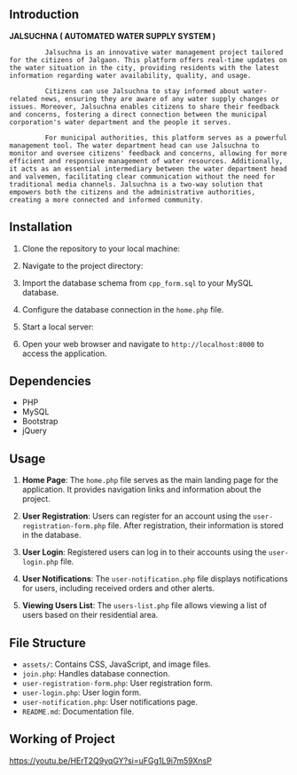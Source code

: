 ## Introduction

**JALSUCHNA ( AUTOMATED WATER SUPPLY SYSTEM )**

             Jalsuchna is an innovative water management project tailored for the citizens of Jalgaon. This platform offers real-time updates on the water situation in the city, providing residents with the latest information regarding water availability, quality, and usage.
           
             Citizens can use Jalsuchna to stay informed about water-related news, ensuring they are aware of any water supply changes or issues. Moreover, Jalsuchna enables citizens to share their feedback and concerns, fostering a direct connection between the municipal corporation's water department and the people it serves.

             For municipal authorities, this platform serves as a powerful management tool. The water department head can use Jalsuchna to monitor and oversee citizens' feedback and concerns, allowing for more efficient and responsive management of water resources. Additionally, it acts as an essential intermediary between the water department head and valvemen, facilitating clear communication without the need for traditional media channels. Jalsuchna is a two-way solution that empowers both the citizens and the administrative authorities, creating a more connected and informed community.



## Installation
1. Clone the repository to your local machine:

2. Navigate to the project directory:


3. Import the database schema from `cpp_form.sql` to your MySQL database.

4. Configure the database connection in the `home.php` file.

5. Start a local server:


6. Open your web browser and navigate to `http://localhost:8000` to access the application.

## Dependencies
- PHP
- MySQL
- Bootstrap
- jQuery

## Usage
1. **Home Page**: The `home.php` file serves as the main landing page for the application. It provides navigation links and information about the project.

2. **User Registration**: Users can register for an account using the `user-registration-form.php` file. After registration, their information is stored in the database.

3. **User Login**: Registered users can log in to their accounts using the `user-login.php` file.

4. **User Notifications**: The `user-notification.php` file displays notifications for users, including received orders and other alerts.

5. **Viewing Users List**: The `users-list.php` file allows viewing a list of users based on their residential area.

## File Structure
- `assets/`: Contains CSS, JavaScript, and image files.
- `join.php`: Handles database connection.
- `user-registration-form.php`: User registration form.
- `user-login.php`: User login form.
- `user-notification.php`: User notifications page.
- `README.md`: Documentation file.

## Working of Project
https://youtu.be/HErT2Q9yqGY?si=uFGg1L9i7m59XnsP

